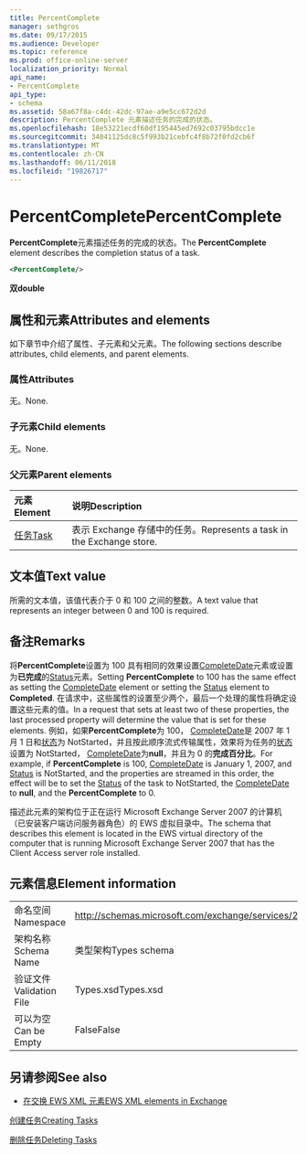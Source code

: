 ```yaml
---
title: PercentComplete
manager: sethgros
ms.date: 09/17/2015
ms.audience: Developer
ms.topic: reference
ms.prod: office-online-server
localization_priority: Normal
api_name:
- PercentComplete
api_type:
- schema
ms.assetid: 58a67f8a-c4dc-42dc-97ae-a9e5cc672d2d
description: PercentComplete 元素描述任务的完成的状态。
ms.openlocfilehash: 18e53221ecdf60df195445ed7692c03795bdcc1e
ms.sourcegitcommit: 34041125dc8c5f993b21cebfc4f8b72f0fd2cb6f
ms.translationtype: MT
ms.contentlocale: zh-CN
ms.lasthandoff: 06/11/2018
ms.locfileid: "19826717"
---
```

# <a name="percentcomplete"></a><span data-ttu-id="fa853-103">PercentComplete</span><span class="sxs-lookup"><span data-stu-id="fa853-103">PercentComplete</span></span>

<span data-ttu-id="fa853-104">**PercentComplete**元素描述任务的完成的状态。</span><span class="sxs-lookup"><span data-stu-id="fa853-104">The **PercentComplete** element describes the completion status of a task.</span></span> 
  
```xml
<PercentComplete/>
```

 <span data-ttu-id="fa853-105">**双**</span><span class="sxs-lookup"><span data-stu-id="fa853-105">**double**</span></span>
## <a name="attributes-and-elements"></a><span data-ttu-id="fa853-106">属性和元素</span><span class="sxs-lookup"><span data-stu-id="fa853-106">Attributes and elements</span></span>

<span data-ttu-id="fa853-107">如下章节中介绍了属性、子元素和父元素。</span><span class="sxs-lookup"><span data-stu-id="fa853-107">The following sections describe attributes, child elements, and parent elements.</span></span>
  
### <a name="attributes"></a><span data-ttu-id="fa853-108">属性</span><span class="sxs-lookup"><span data-stu-id="fa853-108">Attributes</span></span>

<span data-ttu-id="fa853-109">无。</span><span class="sxs-lookup"><span data-stu-id="fa853-109">None.</span></span>
  
### <a name="child-elements"></a><span data-ttu-id="fa853-110">子元素</span><span class="sxs-lookup"><span data-stu-id="fa853-110">Child elements</span></span>

<span data-ttu-id="fa853-111">无。</span><span class="sxs-lookup"><span data-stu-id="fa853-111">None.</span></span>
  
### <a name="parent-elements"></a><span data-ttu-id="fa853-112">父元素</span><span class="sxs-lookup"><span data-stu-id="fa853-112">Parent elements</span></span>

|<span data-ttu-id="fa853-113">**元素**</span><span class="sxs-lookup"><span data-stu-id="fa853-113">**Element**</span></span>|<span data-ttu-id="fa853-114">**说明**</span><span class="sxs-lookup"><span data-stu-id="fa853-114">**Description**</span></span>|
|:-----|:-----|
|[<span data-ttu-id="fa853-115">任务</span><span class="sxs-lookup"><span data-stu-id="fa853-115">Task</span></span>](task.md) <br/> |<span data-ttu-id="fa853-116">表示 Exchange 存储中的任务。</span><span class="sxs-lookup"><span data-stu-id="fa853-116">Represents a task in the Exchange store.</span></span>  <br/> |
   
## <a name="text-value"></a><span data-ttu-id="fa853-117">文本值</span><span class="sxs-lookup"><span data-stu-id="fa853-117">Text value</span></span>

<span data-ttu-id="fa853-118">所需的文本值，该值代表介于 0 和 100 之间的整数。</span><span class="sxs-lookup"><span data-stu-id="fa853-118">A text value that represents an integer between 0 and 100 is required.</span></span>
  
## <a name="remarks"></a><span data-ttu-id="fa853-119">备注</span><span class="sxs-lookup"><span data-stu-id="fa853-119">Remarks</span></span>

<span data-ttu-id="fa853-120">将**PercentComplete**设置为 100 具有相同的效果设置[CompleteDate](completedate.md)元素或设置为**已完成**的[Status](status.md)元素。</span><span class="sxs-lookup"><span data-stu-id="fa853-120">Setting **PercentComplete** to 100 has the same effect as setting the [CompleteDate](completedate.md) element or setting the [Status](status.md) element to **Completed**.</span></span> <span data-ttu-id="fa853-121">在请求中，这些属性的设置至少两个，最后一个处理的属性将确定设置这些元素的值。</span><span class="sxs-lookup"><span data-stu-id="fa853-121">In a request that sets at least two of these properties, the last processed property will determine the value that is set for these elements.</span></span> <span data-ttu-id="fa853-122">例如，如果**PercentComplete**为 100， [CompleteDate](completedate.md)是 2007 年 1 月 1 日和[状态](status.md)为 NotStarted，并且按此顺序流式传输属性，效果将为任务的[状态](status.md)设置为 NotStarted， [CompleteDate](completedate.md)为**null**，并且为 0 的**完成百分比**。</span><span class="sxs-lookup"><span data-stu-id="fa853-122">For example, if **PercentComplete** is 100, [CompleteDate](completedate.md) is January 1, 2007, and [Status](status.md) is NotStarted, and the properties are streamed in this order, the effect will be to set the [Status](status.md) of the task to NotStarted, the [CompleteDate](completedate.md) to **null**, and the **PercentComplete** to 0.</span></span> 
  
<span data-ttu-id="fa853-123">描述此元素的架构位于正在运行 Microsoft Exchange Server 2007 的计算机（已安装客户端访问服务器角色）的 EWS 虚拟目录中。</span><span class="sxs-lookup"><span data-stu-id="fa853-123">The schema that describes this element is located in the EWS virtual directory of the computer that is running Microsoft Exchange Server 2007 that has the Client Access server role installed.</span></span>
  
## <a name="element-information"></a><span data-ttu-id="fa853-124">元素信息</span><span class="sxs-lookup"><span data-stu-id="fa853-124">Element information</span></span>

|||
|:-----|:-----|
|<span data-ttu-id="fa853-125">命名空间</span><span class="sxs-lookup"><span data-stu-id="fa853-125">Namespace</span></span>  <br/> |http://schemas.microsoft.com/exchange/services/2006/types  <br/> |
|<span data-ttu-id="fa853-126">架构名称</span><span class="sxs-lookup"><span data-stu-id="fa853-126">Schema Name</span></span>  <br/> |<span data-ttu-id="fa853-127">类型架构</span><span class="sxs-lookup"><span data-stu-id="fa853-127">Types schema</span></span>  <br/> |
|<span data-ttu-id="fa853-128">验证文件</span><span class="sxs-lookup"><span data-stu-id="fa853-128">Validation File</span></span>  <br/> |<span data-ttu-id="fa853-129">Types.xsd</span><span class="sxs-lookup"><span data-stu-id="fa853-129">Types.xsd</span></span>  <br/> |
|<span data-ttu-id="fa853-130">可以为空</span><span class="sxs-lookup"><span data-stu-id="fa853-130">Can be Empty</span></span>  <br/> |<span data-ttu-id="fa853-131">False</span><span class="sxs-lookup"><span data-stu-id="fa853-131">False</span></span>  <br/> |
   
## <a name="see-also"></a><span data-ttu-id="fa853-132">另请参阅</span><span class="sxs-lookup"><span data-stu-id="fa853-132">See also</span></span>



- [<span data-ttu-id="fa853-133">在交换 EWS XML 元素</span><span class="sxs-lookup"><span data-stu-id="fa853-133">EWS XML elements in Exchange</span></span>](ews-xml-elements-in-exchange.md)


[<span data-ttu-id="fa853-134">创建任务</span><span class="sxs-lookup"><span data-stu-id="fa853-134">Creating Tasks</span></span>](http://msdn.microsoft.com/library/0ef97334-e8a0-4f67-a23a-dd9e2bbad49f%28Office.15%29.aspx)
  
[<span data-ttu-id="fa853-135">删除任务</span><span class="sxs-lookup"><span data-stu-id="fa853-135">Deleting Tasks</span></span>](http://msdn.microsoft.com/library/a3d7e25f-8a35-4901-b1d9-d31f418ab340%28Office.15%29.aspx)

